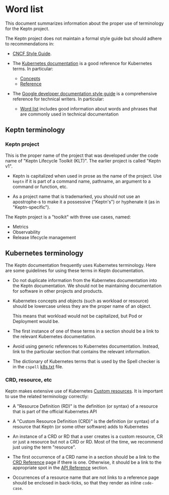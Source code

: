 # Word list

This document summarizes information
about the proper use of terminology for the Keptn project.

The Keptn project does not maintain a formal style guide
but should adhere to recommendations in:

* [CNCF Style Guide](https://github.com/cncf/foundation/blob/main/style-guide.md).

* The [Kubernetes documentation](https://kubernetes.io/docs/home/)
  is a good reference for Kubernetes terms.
  In particular:

    * [Concepts](https://kubernetes.io/docs/concepts/)
    * [Reference](https://kubernetes.io/docs/reference/)

* The [Google developer documentation style guide](https://developers.google.com/style)
  is a comprehensive reference for technical writers. In particular:

    * [Word list](https://developers.google.com/style/word-list)
      includes good information about words and phrases
      that are commonly used in technical documentation

## Keptn terminology

### Keptn project

This is the proper name of the project that was developed
under the code name of "Keptn Lifecycle Toolkit (KLT)".
The earlier project is called "Keptn v1".

* Keptn is capitalized when used in prose as the name of the project.
  Use `keptn` if it is part of a command name, pathname,
  an argument to a command or function, etc.

* As a project name that is trademarked,
  you should not use an apostrophe-s to make it a possessive ("Keptn's")
  or hyphenate it (as in "Keptn-specific").

The Keptn project is a "toolkit" with three use cases, named:

* Metrics
* Observability
* Release lifecycle management

## Kubernetes terminology

The Keptn documentation frequently uses Kubernetes terminology.
Here are some guidelines for using these terms in Keptn documentation.

* Do not duplicate information from the Kubernetes documentation
  into the Keptn documentation.
  We should not be maintaining documentation
  for software in other projects and products.

* Kubernetes concepts and objects (such as workload or resource)
  should be lowercase unless they are the proper name of an object.
  
    This means that workload would not be capitalized, but Pod or Deployment would be.

* The first instance of one of these terms in a section
  should be a link to the relevant Kubernetes documentation.

* Avoid using generic references to Kubernetes documentation.
  Instead, link to the particular section
  that contains the relevant information.

* The dictionary of Kubernetes terms that is used by the
  Spell checker
  is in the `cspell`
  [k8s.txt](https://github.com/check-spelling/cspell-dicts/blob/main/dictionaries/k8s/dict/k8s.txt)
  file.

### CRD, resource, etc

Keptn makes extensive use of Kubernetes
[Custom resources](https://kubernetes.io/docs/concepts/extend-kubernetes/api-extension/custom-resources/).
It is important to use the related terminology correctly:

* A "Resource Definition (RD)" is the definition (or syntax)
  of a resource that is part of the official Kubernetes API

* A "Custom Resource Definition (CRD)" is the definition
  (or syntax) of a resource that Keptn (or some other software)
  adds to Kubernetes

* An instance of a CRD or RD that a user creates is a custom resource, CR
  or just a resource but not a CRD or RD.
  Most of the time, we recommend just using the term "resource".

* The first occurrence of a CRD name in a section should be a link to the
  [CRD Reference](../../reference/crd-reference/index.md) page if there is one.
  Otherwise, it should be a link to the appropriate spot in the
  [API Reference](../../reference/api-reference/index.md) section.

* Occurrences of a resource name that are not links to a reference page
  should be enclosed in back-ticks, so that they render as inline `code-case`.
